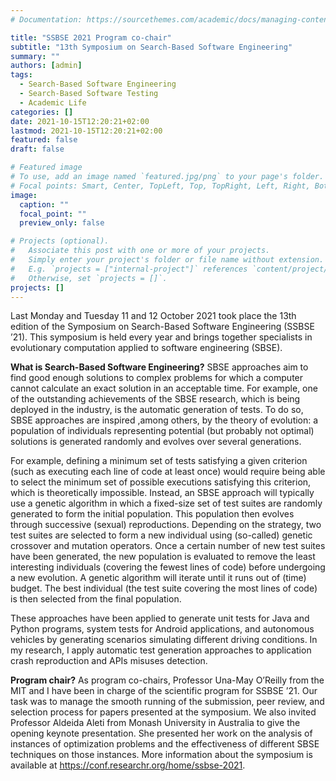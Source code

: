 ```yaml
---
# Documentation: https://sourcethemes.com/academic/docs/managing-content/

title: "SSBSE 2021 Program co-chair"
subtitle: "13th Symposium on Search-Based Software Engineering"
summary: ""
authors: [admin]
tags:
  - Search-Based Software Engineering
  - Search-Based Software Testing
  - Academic Life
categories: []
date: 2021-10-15T12:20:21+02:00
lastmod: 2021-10-15T12:20:21+02:00
featured: false
draft: false

# Featured image
# To use, add an image named `featured.jpg/png` to your page's folder.
# Focal points: Smart, Center, TopLeft, Top, TopRight, Left, Right, BottomLeft, Bottom, BottomRight.
image:
  caption: ""
  focal_point: ""
  preview_only: false

# Projects (optional).
#   Associate this post with one or more of your projects.
#   Simply enter your project's folder or file name without extension.
#   E.g. `projects = ["internal-project"]` references `content/project/deep-learning/index.md`.
#   Otherwise, set `projects = []`.
projects: []
---
```


Last Monday and Tuesday 11 and 12 October 2021 took place the 13th edition of the Symposium on Search-Based Software Engineering (SSBSE ’21). This symposium is held every year and brings together specialists in evolutionary computation applied to software engineering (SBSE).

**What is Search-Based Software Engineering?** SBSE approaches aim to find good enough solutions to complex problems for which a computer cannot calculate an exact solution in an acceptable time. For example, one of the outstanding achievements of the SBSE research, which is being deployed in the industry, is the automatic generation of tests. To do so, SBSE approaches are inspired ,among others, by the theory of evolution: a population of individuals representing potential (but probably not optimal) solutions is generated randomly and evolves over several generations.

For example, defining a minimum set of tests satisfying a given criterion (such as executing each line of code at least once) would require being able to select the minimum set of possible executions satisfying this criterion, which is theoretically impossible. Instead, an SBSE approach will typically use a genetic algorithm in which a fixed-size set of test suites are randomly generated to form the initial population. This population then evolves through successive (sexual) reproductions. Depending on the strategy, two test suites are selected to form a new individual using (so-called) genetic crossover and mutation operators. Once a certain number of new test suites have been generated, the new population is evaluated to remove the least interesting individuals (covering the fewest lines of code) before undergoing a new evolution. A genetic algorithm will iterate until it runs out of (time) budget. The best individual (the test suite covering the most lines of code) is then selected from the final population.

These approaches have been applied to generate unit tests for Java and Python programs, system tests for Android applications, and autonomous vehicles by generating scenarios simulating different driving conditions. In my research, I apply automatic test generation approaches to application crash reproduction and APIs misuses detection.

**Program chair?** As program co-chairs, Professor Una-May O’Reilly from the MIT and I have been in charge of the scientific program for SSBSE ’21. Our task was to manage the smooth running of the submission, peer review, and selection process for papers presented at the symposium. We also invited Professor Aldeida Aleti from Monash University in Australia to give the opening keynote presentation. She presented her work on the analysis of instances of optimization problems and the effectiveness of different SBSE techniques on those instances. More information about the symposium is available at https://conf.researchr.org/home/ssbse-2021.
